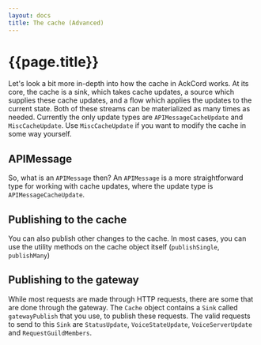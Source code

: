 ```yaml
---
layout: docs
title: The cache (Advanced)
---
```


# {{page.title}}

Let's look a bit more in-depth into how the cache in AckCord works. At its core, the cache is a sink, which takes cache updates, a source which supplies these cache updates, and a flow which applies the updates to the current state. Both of these streams can be materialized as many times as needed. Currently the only update types are `APIMessageCacheUpdate` and `MiscCacheUpdate`. Use `MiscCacheUpdate` if you want to modify the cache in some way yourself.

## APIMessage
So, what is an `APIMessage` then? An `APIMessage` is a more straightforward type for working with cache updates, where the update type is `APIMessageCacheUpdate`.

## Publishing to the cache
You can also publish other changes to the cache. In most cases, you can use the utility methods on the cache object itself (`publishSingle`, `publishMany`)

## Publishing to the gateway
While most requests are made through HTTP requests, there are some that are done through the gateway. The `Cache` object contains a `Sink` called `gatewayPublish` that you use, to publish these requests. The valid requests to send to this `Sink` are `StatusUpdate`, `VoiceStateUpdate`, `VoiceServerUpdate` and `RequestGuildMembers`.